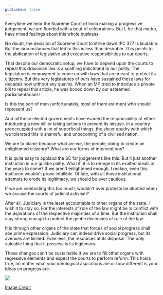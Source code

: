 ```yaml
---
published: false
---
```

Everytime we hear the Supreme Court of India making a progressive judgement, we are flooded with a bout of celebrations. But I, for that matter, have mixed feelings about this whole business.

No doubt, the decision of Supreme Court to strike down IPC 377 is laudable. But the circumstances that led to this is less than desirable. This points to the abdication of legislative and executive responsibilities to our courts.

That despite our democratic setup, we have to depend upon the courts to repeal this draconian law is a scathing indictment to our polity. The legislature is empowered to come up with laws that are meant to protect its citizenry. But this very legislatures of ours have sustained these laws for decades now without any qualms. When an MP tried to introduce a private bill to repeal this article, he was booed down by our esteemed parliamentarians!

Is this the sort of men (unfortunately, most of them are men) who should represent us?

And all these elected governments have evaded the responsibility of either intoducing a new bill or taking actions to prevent its misuse. In a country preoccuppied with a lot of superficial things, the sheer apathy with which we tolerated this is shameful and unbecoming of a civilised nation.

We are to blame because what are we, the people, doing to create an enlightened citizenry? What are our forms of interventions?

It is quite easy to applaud the SC for judgements like this. But it just another institution in our gullibe polity. What if, it is to renege in its exalted ideals in the years to come? If we aren't enlightened enough, I reckon, even this instituion wouldn't prove infallible. Of late, with all those institutional attempts to erode its legitimacy, we should be ever cautious. 

If we are celebrating this too much, wouldn't over protests be blunted when we accuse the courts of judicial activism?

After all, Judiciary is the least accountable to other organs of the state. I wish it to stay so. For the interests of rule of the law might be in conflict with the aspirations of the respective majorities of a time. But the institution shall stay strong enough to protect the gentle decencies of rule of the law. 

It is through other organs of the state that forces of social progress shall see prime expression. Judiciary can indeed drive social progress, but its avenues are limited. Even less, the resources at its disposal. The only valuable thing that it possess is its legitimacy.

These changes can't be sustainable if we are to fill other organs with regressive elements and expect the courts to perform reform. This holds true, no matter what your ideological aspirations are or how different is your ideas on progress are.

![](http://s3media.freemalaysiatoday.com/wp-content/uploads/2017/09/lgbt.jpg)

[Image Credit](http://s3media.freemalaysiatoday.com/wp-content/uploads/2017/09/lgbt.jpg)